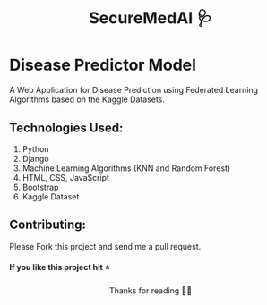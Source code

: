 <h1 align="center">SecureMedAI 🩺</h1>


# Disease Predictor Model
A Web Application for Disease Prediction using Federated Learning Algorithms based on the Kaggle Datasets.


## Technologies Used:
1. Python
2. Django
3. Machine Learning Algorithms (KNN and Random Forest)
4. HTML, CSS, JavaScript
5. Bootstrap
6. Kaggle Dataset


## Contributing:
Please Fork this project and send me a pull request.


#### If you like this project hit ⭐

<p align="center">Thanks for reading 🙏🏽</p>
